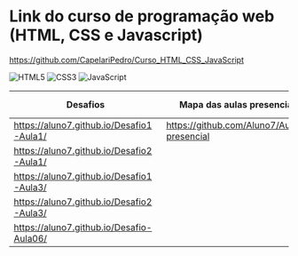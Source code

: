# Link do curso de programação web (HTML, CSS e Javascript)
https://github.com/CapelariPedro/Curso_HTML_CSS_JavaScript

![HTML5](https://img.icons8.com/color/48/html-5--v1.png) ![CSS3](https://img.icons8.com/color/48/css3.png) ![JavaScript](https://img.icons8.com/color/48/javascript--v1.png)

| Desafios | Mapa das aulas presencial | Avaliação do curso e expectativas
|----------|----------|----------|
| https://aluno7.github.io/Desafio1-Aula1/ | https://github.com/Aluno7/Aulas-presencial | https://www.youtube.com/watch?v=lEkHMm_uU4A |
| https://aluno7.github.io/Desafio2-Aula1/ | 
|https://aluno7.github.io/Desafio1-Aula3/  |
|https://aluno7.github.io/Desafio2-Aula3/  |
|https://aluno7.github.io/Desafio-Aula06/  |
